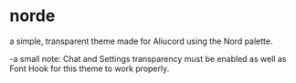 # norde
a simple, transparent theme made for Aliucord using the Nord palette.

-a small note: Chat and Settings transparency must be enabled as well as Font Hook for this theme to work properly.


